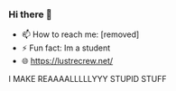 ### Hi there 👋

- 📫 How to reach me: [removed]
- ⚡ Fun fact: Im a student
- 🌐 https://lustrecrew.net/

I MAKE REAAAALLLLLYYY STUPID STUFF
